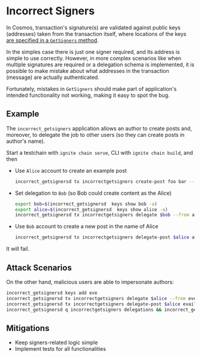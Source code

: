 # Incorrect Signers

In Cosmos, transaction's signature(s) are validated against public keys (addresses) taken from the transaction itself,
where locations of the keys [are specified in a `GetSigners` method](https://docs.cosmos.network/master/core/transactions.html#signing-transactions).

In the simples case there is just one signer required, and its address is simple to use correctly.
However, in more complex scenarios like when multiple signatures are required or a delegation schema is implemented,
it is possible to make mistake about what addresses in the transaction (message) are actually authenticated. 

Fortunately, mistakes in `GetSigners` should make part of application's intended functionality not working,
making it easy to spot the bug.  

## Example 

The `incorrect_getsigners` application allows an author to create posts and, moreover, to delegate the job to other users
(so they can create posts in author's name).

Start a testchain with `ignite chain serve`, CLI with `ignite chain build`, and then

* Use `Alice` account to create an example post
    ```sh
    incorrect_getsignersd tx incorrectgetsigners create-post foo bar --from alice
    ```

* Set delegation to `Bob` (so Bob could create content as the Alice)
    ```sh
    export bob=$(incorrect_getsignersd  keys show bob -a)
    export alice=$(incorrect_getsignersd  keys show alice -a)
    incorrect_getsignersd tx incorrectgetsigners delegate $bob --from alice
    ```

* Use `Bob` account to create a new post in the name of Alice 
    ```sh
    incorrect_getsignersd tx incorrectgetsigners delegate-post $alice another posssst --from bob
    ```
  
It will fail.

## Attack Scenarios

On the other hand, malicious users are able to impersonate authors:
```sh
incorrect_getsignersd keys add eve
incorrect_getsignersd tx incorrectgetsigners delegate $alice --from eve
incorrect_getsignersd tx incorrectgetsigners delegate-post $alice evail pooost --from eve
incorrect_getsignersd q incorrectgetsigners delegations && incorrect_getsignersd q incorrectgetsigners posts
```

## Mitigations

- Keep signers-related logic simple
- Implement tests for all functionalities 

